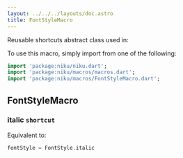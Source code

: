 ```yaml
---
layout: ../../../layouts/doc.astro
title: FontStyleMacro
---
```

Reusable shortcuts abstract class used in:


To use this macro, simply import from one of the following:
```dart
import 'package:niku/niku.dart';
import 'package:niku/macros/macros.dart';
import 'package:niku/macros/FontStyleMacro.dart';
```
## FontStyleMacro

### italic `shortcut`

Equivalent to:
```dart
fontStyle = FontStyle.italic
```

